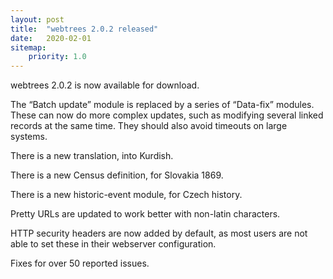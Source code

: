 ```yaml
---
layout: post
title:  "webtrees 2.0.2 released"
date:   2020-02-01
sitemap:
    priority: 1.0
---
```


webtrees 2.0.2 is now available for download.

The “Batch update” module is replaced by a series of “Data-fix” modules.
These can now do more complex updates, such as modifying several linked
records at the same time.  They should also avoid timeouts on large systems.

There is a new translation, into Kurdish.

There is a new Census definition, for Slovakia 1869.

There is a new historic-event module, for Czech history.

Pretty URLs are updated to work better with non-latin characters.

HTTP security headers are now added by default, as most users are not
able to set these in their webserver configuration.

Fixes for over 50 reported issues.
